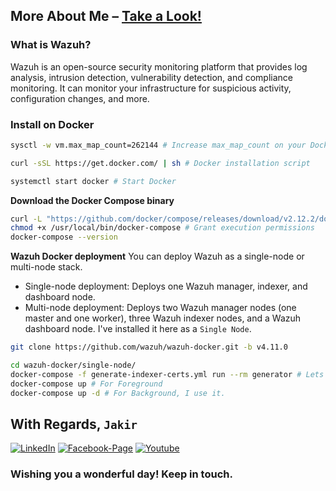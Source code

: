 ## More About Me – [Take a Look!](http://www.mjakaria.me) 

### What is Wazuh? 
Wazuh is an open-source security monitoring platform that provides log analysis, intrusion detection, vulnerability detection, and compliance monitoring. It can monitor your infrastructure for suspicious activity, configuration changes, and more.

### Install on Docker
```bash
sysctl -w vm.max_map_count=262144 # Increase max_map_count on your Docker host
```
```bash
curl -sSL https://get.docker.com/ | sh # Docker installation script
```
```bash
systemctl start docker # Start Docker
```
**Download the Docker Compose binary**
```bash
curl -L "https://github.com/docker/compose/releases/download/v2.12.2/docker-compose-$(uname -s)-$(uname -m)" -o /usr/local/bin/docker-compose
chmod +x /usr/local/bin/docker-compose # Grant execution permissions
docker-compose --version
```

**Wazuh Docker deployment** You can deploy Wazuh as a single-node or multi-node stack.
- Single-node deployment: Deploys one Wazuh manager, indexer, and dashboard node.
- Multi-node deployment: Deploys two Wazuh manager nodes (one master and one worker), three Wazuh indexer nodes, and a Wazuh dashboard node.
I've installed it here as a `Single Node`.
```bash
git clone https://github.com/wazuh/wazuh-docker.git -b v4.11.0
```
```bash
cd wazuh-docker/single-node/
docker-compose -f generate-indexer-certs.yml run --rm generator # Lets generate certificate
docker-compose up # For Foreground
docker-compose up -d # For Background, I use it.
```


## With Regards, `Jakir`

[![LinkedIn][linkedin-shield-jakir]][linkedin-url-jakir]
[![Facebook-Page][facebook-shield-jakir]][facebook-url-jakir]
[![Youtube][youtube-shield-jakir]][youtube-url-jakir]

### Wishing you a wonderful day! Keep in touch.

<!-- Personal profile -->

[linkedin-shield-jakir]: https://img.shields.io/badge/linkedin-%230077B5.svg?style=for-the-badge&logo=linkedin&logoColor=white
[linkedin-url-jakir]: https://www.linkedin.com/in/jakir-ruet/
[facebook-shield-jakir]: https://img.shields.io/badge/Facebook-%231877F2.svg?style=for-the-badge&logo=Facebook&logoColor=white
[facebook-url-jakir]: https://www.facebook.com/jakir.ruet/
[youtube-shield-jakir]: https://img.shields.io/badge/YouTube-%23FF0000.svg?style=for-the-badge&logo=YouTube&logoColor=white
[youtube-url-jakir]: https://www.youtube.com/@mjakaria-ruet/featured

